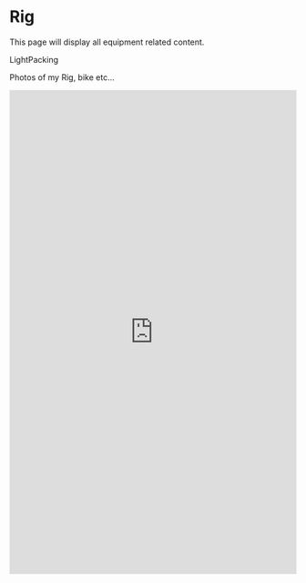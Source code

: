 # Rig

This page will display all equipment related content.

LightPacking

Photos of my Rig, bike etc...

<iframe src="https://lighterpack.com/r/bzytct" frameborder="0" width="100%" height="850" allowfullscreen></iframe>


